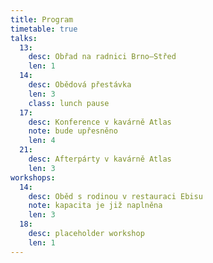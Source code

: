 ```yaml
---
title: Program
timetable: true
talks:
  13:
    desc: Obřad na radnici Brno–Střed
    len: 1
  14:
    desc: Obědová přestávka
    len: 3
    class: lunch pause
  17:
    desc: Konference v kavárně Atlas
    note: bude upřesněno
    len: 4
  21:
    desc: Afterpárty v kavárně Atlas
    len: 3
workshops:
  14:
    desc: Oběd s rodinou v restauraci Ebisu
    note: kapacita je již naplněna
    len: 3
  18:
    desc: placeholder workshop
    len: 1
---
```

